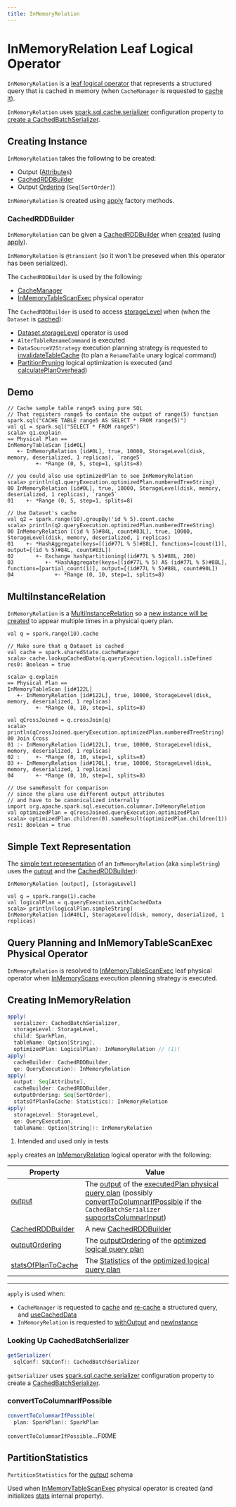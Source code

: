```yaml
---
title: InMemoryRelation
---
```


# InMemoryRelation Leaf Logical Operator

`InMemoryRelation` is a [leaf logical operator](LeafNode.md) that represents a structured query that is cached in memory (when `CacheManager` is requested to [cache it](../CacheManager.md#cacheQuery)).

`InMemoryRelation` uses [spark.sql.cache.serializer](../configuration-properties.md#spark.sql.cache.serializer) configuration property to [create a CachedBatchSerializer](#getSerializer).

## Creating Instance

`InMemoryRelation` takes the following to be created:

* <span id="output"> Output ([Attribute](../expressions/Attribute.md)s)
* [CachedRDDBuilder](#cacheBuilder)
* <span id="outputOrdering"> Output [Ordering](../expressions/SortOrder.md) (`Seq[SortOrder]`)

`InMemoryRelation` is created using [apply](#apply) factory methods.

### <span id="cacheBuilder"> CachedRDDBuilder

`InMemoryRelation` can be given a [CachedRDDBuilder](../cache-serialization/CachedRDDBuilder.md) when [created](#creating-instance) (using [apply](#apply)).

`InMemoryRelation` is `@transient` (so it won't be preseved when this operator has been serialized).

The `CachedRDDBuilder` is used by the following:

* [CacheManager](../CacheManager.md)
* [InMemoryTableScanExec](../physical-operators/InMemoryTableScanExec.md) physical operator

The `CachedRDDBuilder` is used to access [storageLevel](../cache-serialization/CachedRDDBuilder.md#storageLevel) when (when the `Dataset` is [cached](../CacheManager.md#lookupCachedData)):

* [Dataset.storageLevel](../dataset/index.md#storageLevel) operator is used
* `AlterTableRenameCommand` is executed
* `DataSourceV2Strategy` execution planning strategy is requested to [invalidateTableCache](../execution-planning-strategies/DataSourceV2Strategy.md#invalidateTableCache) (to plan a `RenameTable` unary logical command)
* [PartitionPruning](../logical-optimizations/PartitionPruning.md) logical optimization is executed (and [calculatePlanOverhead](../logical-optimizations/PartitionPruning.md#calculatePlanOverhead))

## Demo

```text
// Cache sample table range5 using pure SQL
// That registers range5 to contain the output of range(5) function
spark.sql("CACHE TABLE range5 AS SELECT * FROM range(5)")
val q1 = spark.sql("SELECT * FROM range5")
scala> q1.explain
== Physical Plan ==
InMemoryTableScan [id#0L]
   +- InMemoryRelation [id#0L], true, 10000, StorageLevel(disk, memory, deserialized, 1 replicas), `range5`
         +- *Range (0, 5, step=1, splits=8)

// you could also use optimizedPlan to see InMemoryRelation
scala> println(q1.queryExecution.optimizedPlan.numberedTreeString)
00 InMemoryRelation [id#0L], true, 10000, StorageLevel(disk, memory, deserialized, 1 replicas), `range5`
01    +- *Range (0, 5, step=1, splits=8)

// Use Dataset's cache
val q2 = spark.range(10).groupBy('id % 5).count.cache
scala> println(q2.queryExecution.optimizedPlan.numberedTreeString)
00 InMemoryRelation [(id % 5)#84L, count#83L], true, 10000, StorageLevel(disk, memory, deserialized, 1 replicas)
01    +- *HashAggregate(keys=[(id#77L % 5)#88L], functions=[count(1)], output=[(id % 5)#84L, count#83L])
02       +- Exchange hashpartitioning((id#77L % 5)#88L, 200)
03          +- *HashAggregate(keys=[(id#77L % 5) AS (id#77L % 5)#88L], functions=[partial_count(1)], output=[(id#77L % 5)#88L, count#90L])
04             +- *Range (0, 10, step=1, splits=8)
```

## MultiInstanceRelation

`InMemoryRelation` is a [MultiInstanceRelation](MultiInstanceRelation.md) so a [new instance will be created](#newInstance) to appear multiple times in a physical query plan.

```text
val q = spark.range(10).cache

// Make sure that q Dataset is cached
val cache = spark.sharedState.cacheManager
scala> cache.lookupCachedData(q.queryExecution.logical).isDefined
res0: Boolean = true

scala> q.explain
== Physical Plan ==
InMemoryTableScan [id#122L]
   +- InMemoryRelation [id#122L], true, 10000, StorageLevel(disk, memory, deserialized, 1 replicas)
         +- *Range (0, 10, step=1, splits=8)

val qCrossJoined = q.crossJoin(q)
scala> println(qCrossJoined.queryExecution.optimizedPlan.numberedTreeString)
00 Join Cross
01 :- InMemoryRelation [id#122L], true, 10000, StorageLevel(disk, memory, deserialized, 1 replicas)
02 :     +- *Range (0, 10, step=1, splits=8)
03 +- InMemoryRelation [id#170L], true, 10000, StorageLevel(disk, memory, deserialized, 1 replicas)
04       +- *Range (0, 10, step=1, splits=8)

// Use sameResult for comparison
// since the plans use different output attributes
// and have to be canonicalized internally
import org.apache.spark.sql.execution.columnar.InMemoryRelation
val optimizedPlan = qCrossJoined.queryExecution.optimizedPlan
scala> optimizedPlan.children(0).sameResult(optimizedPlan.children(1))
res1: Boolean = true
```

## <span id="simpleString"> Simple Text Representation

The [simple text representation](../catalyst/QueryPlan.md#simpleString) of an `InMemoryRelation` (aka `simpleString`) uses the [output](#output) and the [CachedRDDBuilder](#cacheBuilder)):

```text
InMemoryRelation [output], [storageLevel]
```

```text
val q = spark.range(1).cache
val logicalPlan = q.queryExecution.withCachedData
scala> println(logicalPlan.simpleString)
InMemoryRelation [id#40L], StorageLevel(disk, memory, deserialized, 1 replicas)
```

## Query Planning and InMemoryTableScanExec Physical Operator

`InMemoryRelation` is resolved to [InMemoryTableScanExec](../physical-operators/InMemoryTableScanExec.md) leaf physical operator when [InMemoryScans](../execution-planning-strategies/InMemoryScans.md) execution planning strategy is executed.

## <span id="apply"> Creating InMemoryRelation

```scala
apply(
  serializer: CachedBatchSerializer,
  storageLevel: StorageLevel,
  child: SparkPlan,
  tableName: Option[String],
  optimizedPlan: LogicalPlan): InMemoryRelation // (1)!
apply(
  cacheBuilder: CachedRDDBuilder,
  qe: QueryExecution): InMemoryRelation
apply(
  output: Seq[Attribute],
  cacheBuilder: CachedRDDBuilder,
  outputOrdering: Seq[SortOrder],
  statsOfPlanToCache: Statistics): InMemoryRelation
apply(
  storageLevel: StorageLevel,
  qe: QueryExecution,
  tableName: Option[String]): InMemoryRelation
```

1. Intended and used only in tests

`apply` creates an [InMemoryRelation](#creating-instance) logical operator with the following:

Property | Value
---------|------
 [output](#output) | The [output](../catalyst/QueryPlan.md#output) of the [executedPlan physical query plan](../QueryExecution.md#executedPlan) (possibly [convertToColumnarIfPossible](#convertToColumnarIfPossible) if the `CachedBatchSerializer` [supportsColumnarInput](#supportsColumnarInput))
 [CachedRDDBuilder](#cacheBuilder) | A new [CachedRDDBuilder](../cache-serialization/CachedRDDBuilder.md)
 [outputOrdering](#outputOrdering) | The [outputOrdering](../catalyst/QueryPlan.md#outputOrdering) of the [optimized logical query plan](../QueryExecution.md#optimizedPlan)
 [statsOfPlanToCache](#statsOfPlanToCache) | The [Statistics](../cost-based-optimization/LogicalPlanStats.md#statsOfPlanToCache) of the [optimized logical query plan](../QueryExecution.md#optimizedPlan)

---

`apply` is used when:

* `CacheManager` is requested to [cache](../CacheManager.md#cacheQuery) and [re-cache](../CacheManager.md#recacheByCondition) a structured query, and [useCachedData](../CacheManager.md#useCachedData)
* `InMemoryRelation` is requested to [withOutput](#withOutput) and [newInstance](#newInstance)

### <span id="getSerializer"> Looking Up CachedBatchSerializer

```scala
getSerializer(
  sqlConf: SQLConf): CachedBatchSerializer
```

`getSerializer` uses [spark.sql.cache.serializer](../configuration-properties.md#spark.sql.cache.serializer) configuration property to create a [CachedBatchSerializer](../cache-serialization/CachedBatchSerializer.md).

### <span id="convertToColumnarIfPossible"> convertToColumnarIfPossible

```scala
convertToColumnarIfPossible(
  plan: SparkPlan): SparkPlan
```

`convertToColumnarIfPossible`...FIXME

## <span id="partitionStatistics"> PartitionStatistics

`PartitionStatistics` for the [output](#output) schema

Used when [InMemoryTableScanExec](../physical-operators/InMemoryTableScanExec.md) physical operator is created (and initializes [stats](../physical-operators/InMemoryTableScanExec.md#stats) internal property).
